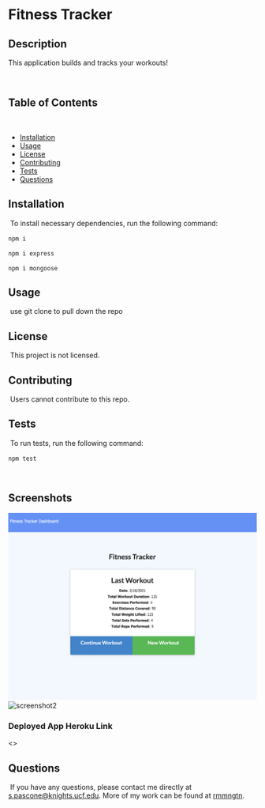 # Fitness Tracker


## Description
This application builds and tracks your workouts!
 
​
## Table of Contents 
​
* [Installation](#installation)
​
* [Usage](#usage)
​
* [License](#license)
​
* [Contributing](#contributing)
​
* [Tests](#tests)
​
* [Questions](#questions)
​
## Installation
​
To install necessary dependencies, run the following command:
​
```
npm i
```
```
npm i express
```
```
npm i mongoose
```


## Usage
​
use git clone to pull down the repo 
​
## License
​
This project is not licensed.
  
## Contributing
​
Users cannot contribute to this repo.
​
## Tests
​
To run tests, run the following command:
​
```
npm test
```
​
## Screenshots

![screenshot1](./images/homepage.png)
![screenshot2](.images/dashboard.png)


### Deployed App Heroku Link
<>

## Questions
​
If you have any questions, please contact me directly at <s.pascone@knights.ucf.edu>.
More of my work can be found at [rmmngtn](https://github.com/rmmngtn/).
